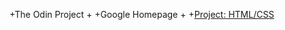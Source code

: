 +The Odin Project
+
+Google Homepage
+
+[Project: HTML/CSS](http://www.theodinproject.com/web-development-101/html-css?ref=lnav)
